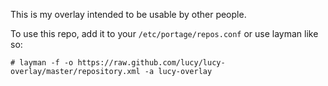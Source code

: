 This is my overlay intended to be usable by other people.

To use this repo,
add it to your `/etc/portage/repos.conf`
or use layman like so:
```
# layman -f -o https://raw.github.com/lucy/lucy-overlay/master/repository.xml -a lucy-overlay
```
